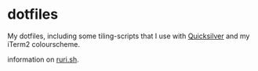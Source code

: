 # dotfiles
My dotfiles, including some tiling-scripts that I use with [Quicksilver](https://qsapp.com/) and my iTerm2 colourscheme.

information on [ruri.sh](https://github.com/grassii/ruri.sh).
